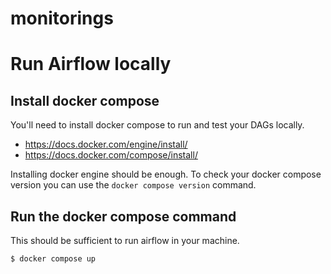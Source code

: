 # monitorings

# Run Airflow locally

## Install docker compose
You'll need to install docker compose to run and test your DAGs locally.
- https://docs.docker.com/engine/install/
- https://docs.docker.com/compose/install/

Installing docker engine should be enough. To check your docker compose version you can use the `docker compose version` command.

## Run the docker compose command
This should be sufficient to run airflow in your machine.
```
$ docker compose up
```
